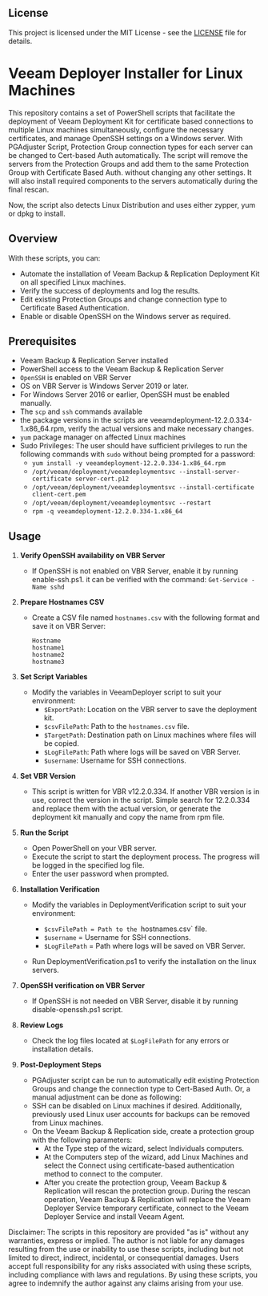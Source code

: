 ## License

This project is licensed under the MIT License - see the [LICENSE](LICENSE) file for details.

# Veeam Deployer Installer for Linux Machines

This repository contains a set of PowerShell scripts that facilitate the deployment of Veeam Deployment Kit for certificate based connections to multiple Linux machines simultaneously, configure the necessary certificates, and manage OpenSSH settings on a Windows server. With PGAdjuster Script, Protection Group connection types for each server can be changed to Cert-based Auth automatically. The script will remove the servers from the Protection Groups and add them to the same Protection Group with Certificate Based Auth. without changing any other settings. It will also install required components to the servers automatically during the final rescan.

Now, the script also detects Linux Distribution and uses either zypper, yum or dpkg to install. 

## Overview

With these scripts, you can:
- Automate the installation of Veeam Backup & Replication Deployment Kit on all specified Linux machines.
- Verify the success of deployments and log the results.
- Edit existing Protection Groups and change connection type to Certificate Based Authentication.
- Enable or disable OpenSSH on the Windows server as required.
  
## Prerequisites

- Veeam Backup & Replication Server installed
- PowerShell access to the Veeam Backup & Replication Server
- `OpenSSH` is enabled on VBR Server
- OS on VBR Server is Windows Server 2019 or later.
- For Windows Server 2016 or earlier, OpenSSH must be enabled manually.
- The `scp` and `ssh` commands available
- the package versions in the scripts are veeamdeployment-12.2.0.334-1.x86_64.rpm, verify the actual versions and make necessary changes.
- `yum` package manager on affected Linux machines
- Sudo Privileges: The user should have sufficient privileges to run the following commands with `sudo` without being prompted for a password:
  - `yum install -y veeamdeployment-12.2.0.334-1.x86_64.rpm`
  - `/opt/veeam/deployment/veeamdeploymentsvc --install-server-certificate server-cert.p12`
  - `/opt/veeam/deployment/veeamdeploymentsvc --install-certificate client-cert.pem`
  - `/opt/veeam/deployment/veeamdeploymentsvc --restart`
  - `rpm -q veeamdeployment-12.2.0.334-1.x86_64`

## Usage

1. **Verify OpenSSH availability on VBR Server**
   - If OpenSSH is not enabled on VBR Server, enable it by running enable-ssh.ps1.
     it can be verified with the command:     `Get-Service -Name sshd`

2. **Prepare Hostnames CSV**
   - Create a CSV file named `hostnames.csv` with the following format and save it on VBR Server:
     ```
     Hostname
     hostname1
     hostname2
     hostname3
     ```

3. **Set Script Variables**
   - Modify the variables in VeeamDeployer script to suit your environment:
     - `$ExportPath`: Location on the VBR server to save the deployment kit.
     - `$csvFilePath`: Path to the `hostnames.csv` file.
     - `$TargetPath`: Destination path on Linux machines where files will be copied.
     - `$LogFilePath`: Path where logs will be saved on VBR Server.
     - `$username`: Username for SSH connections.

4. **Set VBR Version**
    - This script is written for VBR v12.2.0.334. If another VBR version is in use, correct the version in the script. Simple search for 12.2.0.334 and replace them with the actual version, or generate the deployment kit manually and copy the name from rpm file. 

5. **Run the Script**
   - Open PowerShell on your VBR server.
   - Execute the script to start the deployment process. The progress will be logged in the specified log file.
   - Enter the user password when prompted.
  
6. **Installation Verification**
   - Modify the variables in DeploymentVerification script to suit your environment:
      - `$csvFilePath = Path to the `hostnames.csv` file.
      - `$username` = Username for SSH connections.
      - `$LogFilePath` = Path where logs will be saved on VBR Server.

   - Run DeploymentVerification.ps1 to verify the installation on the linux servers.
     
7. **OpenSSH verification on VBR Server**
   - If OpenSSH is not needed on VBR Server, disable it by running disable-openssh.ps1 script.
   
8. **Review Logs**
   - Check the log files located at `$LogFilePath` for any errors or installation details.

9. **Post-Deployment Steps**
   - PGAdjuster script can be run to automatically edit existing Protection Groups and change the connection type to Cert-Based Auth. Or, a manual adjustment can be done as following:
   - SSH can be disabled on Linux machines if desired. Additionally, previously used Linux user accounts for backups can be removed from Linux machines.
   - On the Veeam Backup & Replication side, create a protection group with the following parameters:
     - At the Type step of the wizard, select Individuals computers.
     - At the Computers step of the wizard, add Linux Machines and select the Connect using certificate-based authentication method to connect to the computer.
     - After you create the protection group, Veeam Backup & Replication will rescan the protection group. During the rescan operation, Veeam Backup & Replication will replace the Veeam Deployer Service temporary certificate, connect to the Veeam Deployer Service and install Veeam Agent.
    
Disclaimer: The scripts in this repository are provided "as is" without any warranties, express or implied. The author is not liable for any damages resulting from the use or inability to use these scripts, including but not limited to direct, indirect, incidental, or consequential damages. Users accept full responsibility for any risks associated with using these scripts, including compliance with laws and regulations. By using these scripts, you agree to indemnify the author against any claims arising from your use.
